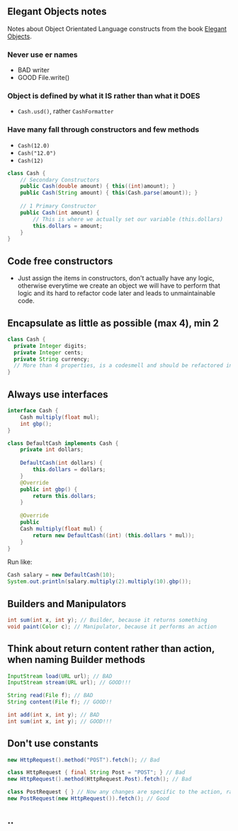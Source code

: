 ## Elegant Objects notes

Notes about Object Orientated Language constructs from the book [Elegant Objects](http://www.yegor256.com/elegant-objects.html).

### Never use er names

- BAD writer
- GOOD File.write()

### Object is defined by what it IS rather than what it DOES

- `Cash.usd()`, rather `CashFormatter`

### Have many fall through constructors and few methods

- `Cash(12.0)`
- `Cash("12.0")`
- `Cash(12)`

```java
class Cash {
    // Secondary Constructors
    public Cash(double amount) { this((int)amount); }
    public Cash(String amount) { this(Cash.parse(amount)); }
    
    // 1 Primary Constructor
    public Cash(int amount) { 
        // This is where we actually set our variable (this.dollars)
        this.dollars = amount;
    }
}
```

## Code free constructors

- Just assign the items in constructors, don't actually have any logic, otherwise everytime we create an object we will have to perform that logic and its hard to refactor code later and leads to unmaintainable code.

## Encapsulate as little as possible (max 4), min 2

```java
class Cash {
  private Integer digits;
  private Integer cents;
  private String currency;
  // More than 4 properties, is a codesmell and should be refactored into max 4 samller objects.
}
```

## Always use interfaces

```java
interface Cash {
    Cash multiply(float mul);
    int gbp();
}

class DefaultCash implements Cash {
    private int dollars;
    
    DefaultCash(int dollars) {
        this.dollars = dollars;
    }
    @Override
    public int gbp() {
    	return this.dollars;
    }
    
    @Override
	public
    Cash multiply(float mul) {
        return new DefaultCash((int) (this.dollars * mul));
    }
}
```

Run like:

```java
Cash salary = new DefaultCash(10);
System.out.println(salary.multiply(2).multiply(10).gbp());
```

## Builders and Manipulators

```java
int sum(int x, int y); // Builder, because it returns something
void paint(Color c); // Manipulator, because it performs an action
```

## Think about return content rather than action, when naming Builder methods

```java
InputStream load(URL url); // BAD
InputStream stream(URL url); // GOOD!!!
```

```java
String read(File f); // BAD
String content(File f); // GOOD!!
```

```java
int add(int x, int y); // BAD
int sum(int x, int y); // GOOD!!!
```

## Don't use constants

```java
new HttpRequest().method("POST").fetch(); // Bad

class HttpRequest { final String Post = "POST"; } // Bad
new HttpRequest().method(HttpRequest.Post).fetch(); // Bad

class PostRequest { } // Now any changes are specific to the action, rather than generic POST string.
new PostRequest(new HttpRequest()).fetch(); // Good
```

## ..
